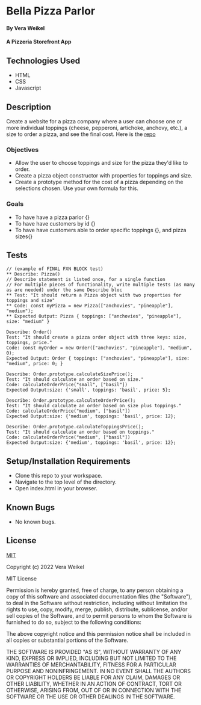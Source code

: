 
# Bella Pizza Parlor

#### By Vera Weikel

#### A Pizzeria  Storefront App

## Technologies Used

* HTML 
* CSS 
* Javascript

## Description
Create a website for a pizza company where a user can choose one or more individual toppings (cheese, pepperoni, artichoke, anchovy, etc.), a size to order a pizza, and see the final cost. Here is the [repo](https://github.com/QuietEvolver/bella-pizza-parlor.git)

### Objectives 
* Allow the user to choose toppings and size for the pizza they'd like to order.
* Create a pizza object constructor with properties for toppings and size.
* Create a prototype method for the cost of a pizza depending on the selections chosen. Use your own formula for this.

### Goals
- To have have a pizza parlor {}
- To have have customers by id {}
- To have have customers able to order specific toppings {}, and pizza sizes{}

## Tests
```
// (example of FINAL FXN BLOCK test)
** Describe: Pizza()           
// Describe statement is listed once, for a single function
// For multiple pieces of functionality, write multiple tests (as many as are needed) under the same Describe bloc
** Test: "It should return a Pizza object with two properties for toppings and size"
** Code: const myPizza = new Pizza(["anchovies", "pineapple"], "medium");
** Expected Output: Pizza { toppings: ["anchovies", "pineapple"], size: "medium" }

Describe: Order()           
Test: "It should create a pizza order object with three keys: size, toppings, price."
Code: const myOrder = new Order(["anchovies", "pineapple"], "medium", 0);
Expected Output: Order { toppings: ["anchovies", "pineapple"], size: "medium", price: 0; }

Describe: Order.prototype.calculateSizePrice();
Test: "It should calculate an order based on size."
Code: calculateOrderPrice("small", ["basil"])
Expected Output:size: {'small', toppings: 'basil', price: 5};

Describe: Order.prototype.calculateOrderPrice();
Test: "It should calculate an order based on size plus toppings."
Code: calculateOrderPrice("medium", ["basil"])
Expected Output:size: {'medium', toppings: 'basil', price: 12};

Describe: Order.prototype.calculateToppingsPrice();
Test: "It should calculate an order based on toppings."
Code: calculateOrderPrice("medium", ["basil"])
Expected Output:size: {'medium', toppings: 'basil', price: 12};

```
## Setup/Installation Requirements

* Clone this repo to your workspace.
* Navigate to the top level of the directory.
* Open index.html in your browser.

## Known Bugs

* No known bugs.

## License

[MIT](https://choosealicense.com/licenses/mit/)

Copyright (c) 2022 Vera Weikel

MIT License

Permission is hereby granted, free of charge, to any person obtaining a copy
of this software and associated documentation files (the "Software"), to deal
in the Software without restriction, including without limitation the rights
to use, copy, modify, merge, publish, distribute, sublicense, and/or sell
copies of the Software, and to permit persons to whom the Software is
furnished to do so, subject to the following conditions:

The above copyright notice and this permission notice shall be included in all
copies or substantial portions of the Software.

THE SOFTWARE IS PROVIDED "AS IS", WITHOUT WARRANTY OF ANY KIND, EXPRESS OR
IMPLIED, INCLUDING BUT NOT LIMITED TO THE WARRANTIES OF MERCHANTABILITY,
FITNESS FOR A PARTICULAR PURPOSE AND NONINFRINGEMENT. IN NO EVENT SHALL THE
AUTHORS OR COPYRIGHT HOLDERS BE LIABLE FOR ANY CLAIM, DAMAGES OR OTHER
LIABILITY, WHETHER IN AN ACTION OF CONTRACT, TORT OR OTHERWISE, ARISING FROM,
OUT OF OR IN CONNECTION WITH THE SOFTWARE OR THE USE OR OTHER DEALINGS IN THE
SOFTWARE.